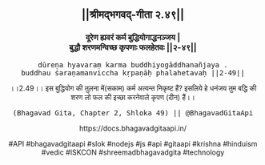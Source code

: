 <center><h2>||श्रीमद्‍भगवद्‍-गीता २.४९||</h2>
<h3>दूरेण ह्यवरं कर्म बुद्धियोगाद्धनञ्जय |<br/>बुद्धौ शरणमन्विच्छ कृपणाः फलहेतवः ||२-४९||</h3>
<pre>dūreṇa hyavaraṃ karma buddhiyogāddhanañjaya .<br/>buddhau śaraṇamanviccha kṛpaṇāḥ phalahetavaḥ ||2-49||</pre>
<p>।।2.49।। इस बुद्धियोग की तुलना में(सकाम) कर्म अत्यन्त निकृष्ट हैं? इसलिये हे धनंजय  तुम बद्धि की शरण लो फल की इच्छा करनेवाले कृपण (दीन) हैं।।</p>
<pre>(Bhagavad Gita, Chapter 2, Shloka 49) || @BhagavadGitaApi</pre><p>https://docs.bhagavadgitaapi.in/</p><p>#API #bhagavadgitaapi #slok #nodejs #js #api #gitaapi #krishna #hinduism #vedic #ISKCON #shreemadbhagavadgita #technology</p></center>